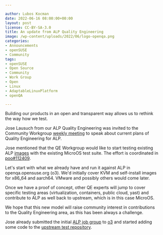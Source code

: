 ```yaml
---

author: Lubos Kocman
date: 2022-06-16 08:00:00+00:00
layout: post
license: CC-BY-SA-3.0
title: An update from ALP Quality Engineering
image: /wp-content/uploads/2022/06/logo-openqa.png
categories:
- Announcements
- openSUSE
- Community
tags:
- openSUSE
- Open Source
- Community
- Work Group
- Open
- Linux
- AdaptableLinuxPlatform
- openQA

---
```


Building our products in an open and transparent way allows us to rethink the way how we test.

Jose Lausuch from our ALP Quality Engineering was invited to the Community Workgroup [weekly meeting](https://etherpad.opensuse.org/p/weeklymeeting20220614) to speak about current plans of Quality Engineering for ALP.

Jose mentioned that the QE Workgroup would like to start testing existing ALP [images](https://download.opensuse.org/repositories/devel:/LEO/images/) with the existing MicroOS test suite. The effort is coordinated in [poo#112409](https://progress.opensuse.org/issues/112409).

Let's start with what we already have and run it against ALP in openqa.opensuse.org (o3). We'd initially cover KVM and self-install images for x86_64 and aarch64. VMware and possibly others would come later.

Once we have a proof of concept, other QE experts will jump to cover specific testing areas (virtualization, containers, public cloud, yast) and contribute to ALP as well back to upstream, which is in this case MicroOS.

We hope that this new model will raise community interest in contributions to the Quality Engineering area, as this has been always a challenge.


Jose already submitted the initial [ALP job group]( https://github.com/os-autoinst/opensuse-jobgroups/pull/160) to [o3](https://openqa.opensuse.org) and started adding some code to the [upstream test repository](https://github.com/os-autoinst/os-autoinst-distri-opensuse/pull/15098).

